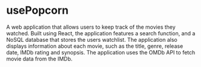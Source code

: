 # usePopcorn
A web application that allows users to keep track of the movies they
watched. Built using React, the application features a search function, and
a NoSQL database that stores the users watchlist. The application also displays
information about each movie, such as the title, genre, release date, IMDb
rating and synopsis. The application uses the OMDb API to fetch movie
data from the IMDb.

